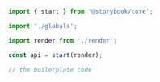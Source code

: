 ```ts filename="your-framework/src/client/preview/index.ts" renderer="common" language="ts"
import { start } from '@storybook/core';

import './globals';

import render from './render';

const api = start(render);

// the boilerplate code
```
